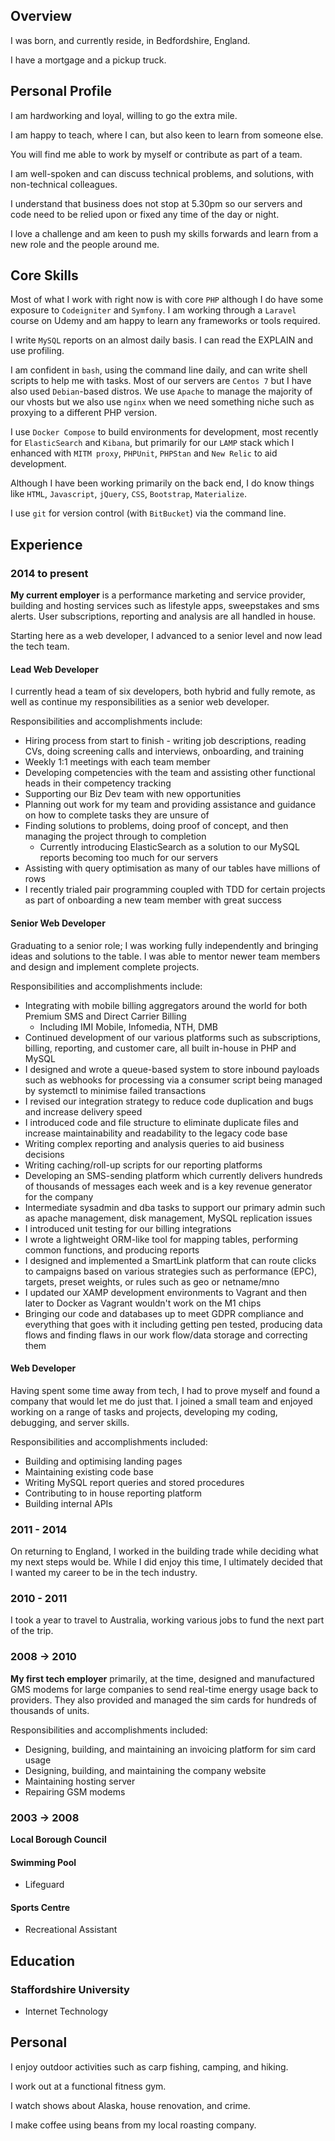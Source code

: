 ## Overview
I was born, and currently reside, in Bedfordshire, England.

I have a mortgage and a pickup truck.

## Personal Profile
I am hardworking and loyal, willing to go the extra mile.

I am happy to teach, where I can, but also keen to learn from someone else.

You will find me able to work by myself or contribute as part of a team.

I am well-spoken and can discuss technical problems, and solutions, with non-technical colleagues.

I understand that business does not stop at 5.30pm so our servers and code need to be relied upon or fixed any time of the day or night.

I love a challenge and am keen to push my skills forwards and learn from a new role and the people around me.

## Core Skills
Most of what I work with right now is with core `PHP` although I do have some exposure to `Codeigniter` and `Symfony`. I am working through a `Laravel` course on Udemy and am happy to learn any frameworks or tools required.

I write `MySQL` reports on an almost daily basis. I can read the EXPLAIN and use profiling.

I am confident in `bash`, using the command line daily, and can write shell scripts to help me with tasks. Most of our servers are `Centos 7` but I have also used `Debian`-based distros. We use `Apache` to manage the majority of our vhosts but we also use `nginx` when we need something niche such as proxying to a different PHP version.

I use `Docker Compose` to build environments for development, most recently for `ElasticSearch` and `Kibana`, but primarily for our `LAMP` stack which I enhanced with `MITM proxy`, `PHPUnit`, `PHPStan` and `New Relic` to aid development.

Although I have been working primarily on the back end, I do know things like `HTML`, `Javascript`, `jQuery`, `CSS`, `Bootstrap`, `Materialize`.

I use `git` for version control (with `BitBucket`) via the command line.

## Experience
### 2014 to present
**My current employer** is a performance marketing and service provider, building and hosting services such as lifestyle apps, sweepstakes and sms alerts. User subscriptions, reporting and analysis are all handled in house.

Starting here as a web developer, I advanced to a senior level and now lead the tech team.
#### Lead Web Developer
I currently head a team of six developers, both hybrid and fully remote, as well as continue my responsibilities as a senior web developer.

Responsibilities and accomplishments include:
- Hiring process from start to finish - writing job descriptions, reading CVs, doing screening calls and interviews, onboarding, and training
- Weekly 1:1 meetings with each team member
- Developing competencies with the team and assisting other functional heads in their competency tracking
- Supporting our Biz Dev team with new opportunities
- Planning out work for my team and providing assistance and guidance on how to complete tasks they are unsure of
- Finding solutions to problems, doing proof of concept, and then managing the project through to completion
    - Currently introducing ElasticSearch as a solution to our MySQL reports becoming too much for our servers
- Assisting with query optimisation as many of our tables have millions of rows
- I recently trialed pair programming coupled with TDD for certain projects as part of onboarding a new team member with great success

#### Senior Web Developer
Graduating to a senior role; I was working fully independently and bringing ideas and solutions to the table. I was able to mentor newer team members and design and implement complete projects.

Responsibilities and accomplishments include:
- Integrating with mobile billing aggregators around the world for both Premium SMS and Direct Carrier Billing
    - Including IMI Mobile, Infomedia, NTH, DMB
- Continued development of our various platforms such as subscriptions, billing, reporting, and customer care, all built in-house in PHP and MySQL
- I designed and wrote a queue-based system to store inbound payloads such as webhooks for processing via a consumer script being managed by systemctl to minimise failed transactions
- I revised our integration strategy to reduce code duplication and bugs and increase delivery speed
- I introduced code and file structure to eliminate duplicate files and increase maintainability and readability to the legacy code base
- Writing complex reporting and analysis queries to aid business decisions
- Writing caching/roll-up scripts for our reporting platforms
- Developing an SMS-sending platform which currently delivers hundreds of thousands of messages each week and is a key revenue generator for the company
- Intermediate sysadmin and dba tasks to support our primary admin such as apache management, disk management, MySQL replication issues
- I introduced unit testing for our billing integrations
- I wrote a lightweight ORM-like tool for mapping tables, performing common functions, and producing reports
- I designed and implemented a SmartLink platform that can route clicks to campaigns based on various strategies such as performance (EPC), targets, preset weights, or rules such as geo or netname/mno
- I updated our XAMP development environments to Vagrant and then later to Docker as Vagrant wouldn't work on the M1 chips
- Bringing our code and databases up to meet GDPR compliance and everything that goes with it including getting pen tested, producing data flows and finding flaws in our work flow/data storage and correcting them

#### Web Developer
Having spent some time away from tech, I had to prove myself and found a company that would let me do just that. I joined a small team and enjoyed working on a range of tasks and projects, developing my coding, debugging, and server skills.

Responsibilities and accomplishments included:
- Building and optimising landing pages
- Maintaining existing code base
- Writing MySQL report queries and stored procedures
- Contributing to in house reporting platform
- Building internal APIs

### 2011 - 2014
On returning to England, I worked in the building trade while deciding what my next steps would be. While I did enjoy this time, I ultimately decided that I wanted my career to be in the tech industry.

### 2010 - 2011
I took a year to travel to Australia, working various jobs to fund the next part of the trip.

### 2008 -> 2010
**My first tech employer** primarily, at the time, designed and manufactured GMS modems for large companies to send real-time energy usage back to providers. They also provided and managed the sim cards for hundreds of thousands of units.

Responsibilities and accomplishments included:
- Designing, building, and maintaining an invoicing platform for sim card usage
- Designing, building, and maintaining the company website
- Maintaining hosting server
- Repairing GSM modems

### 2003 -> 2008
**Local Borough Council**
#### Swimming Pool
- Lifeguard
#### Sports Centre
- Recreational Assistant

## Education
### Staffordshire University
- Internet Technology

## Personal
I enjoy outdoor activities such as carp fishing, camping, and hiking.

I work out at a functional fitness gym.

I watch shows about Alaska, house renovation, and crime.

I make coffee using beans from my local roasting company.
